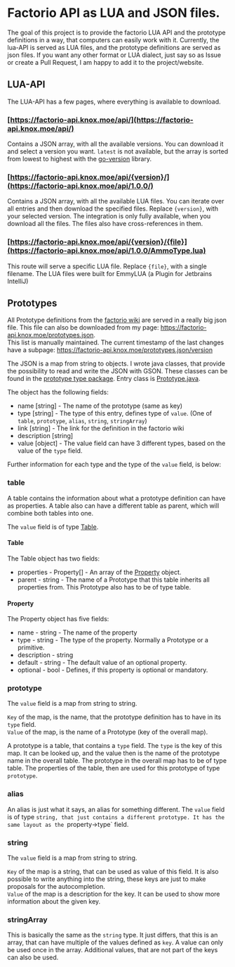 # Factorio API as LUA and JSON files.

The goal of this project is to provide the factorio LUA API and the prototype definitions in a way, that computers can easily work with it.
Currently, the lua-API is served as LUA files, and the prototype definitions are served as json files. If you want any other format or LUA dialect, just say so as Issue or create a Pull Request, I am happy to add it to the project/website.

## LUA-API
The LUA-API has a few pages, where everything is available to download.

### [https://factorio-api.knox.moe/api/](https://factorio-api.knox.moe/api/)
Contains a JSON array, with all the available versions. You can download it and select a version you want.
`latest` is not available, but the array is sorted from lowest to highest with the [go-version](http://github.com/hashicorp/go-version) library.

### [https://factorio-api.knox.moe/api/{version}/](https://factorio-api.knox.moe/api/1.0.0/)
Contains a JSON array, with all the available LUA files. You can iterate over all entries and then download the specified files. 
Replace `{version}`, with your selected version.
The integration is only fully available, when you download all the files. The files also have cross-references in them.

### [https://factorio-api.knox.moe/api/{version}/{file}](https://factorio-api.knox.moe/api/1.0.0/AmmoType.lua)
This route will serve a specific LUA file. Replace `{file}`, with a single filename.
The LUA files were built for EmmyLUA (a Plugin for Jetbrains IntelliJ)

## Prototypes
All Prototype definitions from the [factorio wiki](https://wiki.factorio.com/Prototype_definitions) are served in a really big json file.
This file can also be downloaded from my page: https://factorio-api.knox.moe/prototypes.json.  
This list is manually maintained. The current timestamp of the last changes have a subpage: https://factorio-api.knox.moe/prototypes.json/version

The JSON is a map from string to objects.
I wrote java classes, that provide the possibility to read and write the JSON with GSON.
These classes can be found in the [prototype type package](parser/prototype/src/main/java/moe/knox/prototype/types).
Entry class is [Prototype.java](parser/prototype/src/main/java/moe/knox/prototype/types/Prototype.java).

The object has the following fields:
- name [string] - The name of the prototype (same as key)
- type [string] - The type of this entry, defines type of `value`. (One of `table`, `prototype`, `alias`, `string`, `stringArray`)
- link [string] - The link for the definition in the factorio wiki
- description [string]
- value [object] - The value field can have 3 different types, based on the value of the `type` field.

Further information for each type and the type of the `value` field, is below:

### table
A table contains the information about what a prototype definition can have as properties.
A table also can have a different table as parent, which will combine both tables into one.

The `value` field is of type [Table](parser/prototype/src/main/java/moe/knox/prototype/types/Table.java).

#### Table 
The Table object has two fields:
- properties - Property[] - An array of the [Property](parser/prototype/src/main/java/moe/knox/prototype/types/Property.java) object.
- parent - string - The name of a Prototype that this table inherits all properties from. This Prototype also has to be of type table.

#### Property
The Property object has five fields:
- name - string - The name of the property
- type - string - The type of the property. Normally a Prototype or a primitive.
- description - string
- default - string - The default value of an optional property.
- optional - bool - Defines, if this property is optional or mandatory.

### prototype
The `value` field is a map from string to string.

`Key` of the map, is the name, that the prototype definition has to have in its `type` field.  
`Value` of the map, is the name of a Prototype (key of the overall map).

A prototype is a table, that contains a `type` field. The `type` is the key of this map.
It can be looked up, and the value then is the name of the prototype name in the overall table.
The prototype in the overall map has to be of type table. The properties of the table, then are used for this prototype of type `prototype`.

### alias
An alias is just what it says, an alias for something different. The `value` field is of type `string, that just contains a different prototype.
It has the same layout as the `property->type` field. 

### string
The `value` field is a map from string to string.

`Key` of the map is a string, that can be used as value of this field. It is also possible to write anything into the string, these keys are just to make proposals for the autocompletion.  
`Value` of the map is a description for the key. It can be used to show more information about the given key.

### stringArray
This is basically the same as the `string` type. It just differs, that this is an array, that can have multiple of the values defined as `key`. A value can only be used once in the array.
Additional values, that are not part of the keys can also be used.

